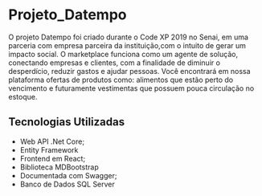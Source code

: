 # Projeto_Datempo

O projeto Datempo foi criado durante o Code XP 2019 no Senai, em uma parceria com empresa parceira da instituição,com o intuito de gerar um impacto social. O marketplace funciona como um agente de solução, conectando empresas e clientes, com a finalidade de diminuir o desperdício, reduzir gastos e ajudar pessoas. Você encontrará em nossa plataforma ofertas de produtos como: alimentos que estão perto do vencimento e futuramente vestimentas que possuem pouca circulação no estoque.


## Tecnologias Utilizadas

- Web API .Net Core;
- Entity Framework
- Frontend em React;
- Biblioteca MDBootstrap
- Documentada com Swagger;
- Banco de Dados SQL Server


